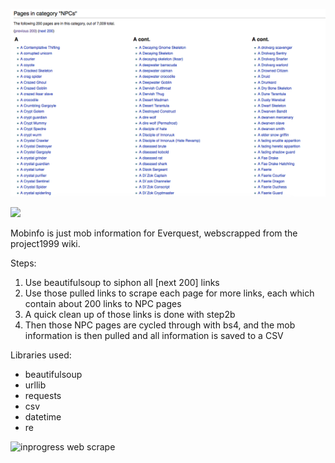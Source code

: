 ![npclinks](/img/npclinks.png "npclinks")

![](/calvinmorett/img/skull_ff.gif)

Mobinfo is just mob information for Everquest, webscrapped from the project1999 wiki.

Steps:

1. Use beautifulsoup to siphon all [next 200] links
2. Use those pulled links to scrape each page for more links, each which contain about 200 links to NPC pages
3. A quick clean up of those links is done with step2b
4. Then those NPC pages are cycled through with bs4, and the mob information is then pulled and all information is saved to a CSV


Libraries used:
- beautifulsoup
- urllib
- requests
- csv
- datetime
- re

![inprogress web scrape](/img/mobinfo.gif "Web Scraping each link")
